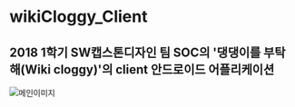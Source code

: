 # wikiCloggy_Client

## 2018 1학기 SW캡스톤디자인 팀 SOC의 '댕댕이를 부탁해(Wiki cloggy)'의 client 안드로이드 어플리케이션
![메인이미지](C:\Users\userp\Desktop\study\android\Wikicloggy3\app\src\main\res\drawable\main_cloggy.png)



